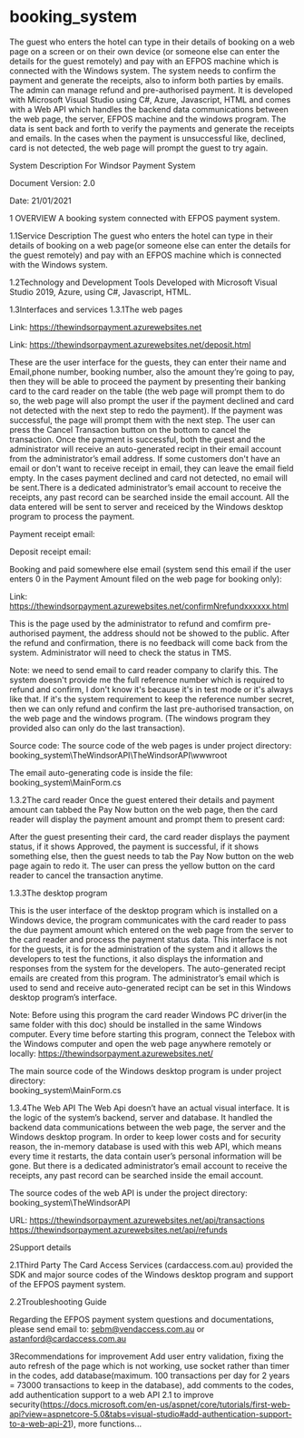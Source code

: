 # booking_system
The guest who enters the hotel can type in their details of booking on a web page on a screen or on their own device (or someone else can enter the details for the guest remotely) and pay with an EFPOS machine which is connected with the Windows system. The system needs to confirm the payment and generate the receipts, also to inform both parties by emails. The admin can manage refund and pre-authorised payment. It is developed with Microsoft Visual Studio using C#, Azure, Javascript, HTML and comes with a Web API which handles the backend data communications between the web page, the server, EFPOS machine and the windows  program. The data is sent back and forth to verify the payments and generate the receipts and emails. In the cases when the payment is unsuccessful like, declined, card is not detected, the web page will prompt the guest to try again. 

System Description For Windsor Payment System


Document Version: 2.0

Date: 21/01/2021


1
OVERVIEW
A booking system connected with EFPOS payment system.

1.1Service Description
The guest who enters the hotel can type in their details of booking on a web page(or someone else can enter the details for the guest remotely) and pay with an EFPOS machine which is connected with the Windows system.

1.2Technology and Development Tools
Developed with Microsoft Visual Studio 2019, Azure, using C#, Javascript, HTML. 



1.3Interfaces and services
1.3.1The web pages

Link: https://thewindsorpayment.azurewebsites.net




Link: https://thewindsorpayment.azurewebsites.net/deposit.html


These are the user interface for the guests, they can enter their name and Email,phone number, booking number, also the amount they’re going to pay, then they will be able to proceed the payment by presenting their banking card to the card reader on the table (the web page will prompt them to do so, the web page will also prompt the user if the payment declined and card not detected with the next step to redo the payment). If the payment was successful, the page will prompt them with the next step. The user can press the Cancel Transaction button on the bottom to cancel the transaction.
Once the payment is successful, both the guest and the administrator will receive an auto-generated recipt in their email account from the administrator’s email address. If some customers don't have an email or don't want to receive receipt in email, they can leave the email field empty. In the cases payment declined and card not detected, no email will be sent.There is a dedicated administrator’s email account to receive the receipts, any past record can be searched inside the email account. All the data entered will be sent to server and receiced by the Windows desktop program to process the payment.


Payment receipt email:


Deposit receipt email:


Booking and paid somewhere else email (system send this email if the user enters 0 in the Payment Amount filed on the web page for booking only):


Link: https://thewindsorpayment.azurewebsites.net/confirmNrefundxxxxxx.html


This is the page used by the administrator to refund and comfirm pre-authorised payment, the address should not be showed to the public.
After the refund and confirmation, there is no feedback will come back from the system. Administrator will need to check the status in TMS.

Note: we need to send email to card reader company to clarify this.  The system doesn't provide me the full reference number which is required to refund and confirm, I don't know it's because it's in test mode or it's always like that.  If it's the system requirement to keep the reference number secret, then we can only refund and confirm the last pre-authorised transaction, on the web page and the windows program. (The windows program they provided also can only do the last transaction).

Source code:
The source code of the web pages is under project directory: 
booking_system\TheWindsorAPI\TheWindsorAPI\wwwroot 

The email auto-generating code is inside the file: booking_system\MainForm.cs


1.3.2The card reader
Once the guest entered their details and payment amount can tabbed the Pay Now button on the web page, then the card reader will display the payment amount and prompt them to present card: 


After the guest presenting their card, the card reader displays the payment status, if it shows Approved, the payment is successful, if it shows something else, then the guest needs to tab the Pay Now button on the web page again to redo it.
The user can press the yellow button on the card reader to cancel the transaction anytime.


1.3.3The desktop program


This is the user interface of the desktop program which is installed on a Windows device, the program communicates with the card reader to pass the due payment amount which entered on the web page from the server to the card reader and process the payment status data.
This interface is not for the guests, it is for the administration of the system and it allows the developers to test the functions, it also displays the information and responses from the system for the developers. The auto-generated recipt emails are created from this program. The administrator’s email which is used to send and receive auto-generated recipt can be set in this Windows desktop program’s interface.

Note: Before using this program the card reader Windows PC driver(in the same folder with this doc) should be installed in the same Windows computer.  Every time before starting this program, connect the Telebox with the Windows computer and open the web page anywhere remotely or locally: https://thewindsorpayment.azurewebsites.net/

The main source code of the Windows desktop program is under project directory:  
booking_system\MainForm.cs

1.3.4The Web API
The Web Api doesn’t have an actual visual interface. It is the logic of the system’s backend, server and database. It handled the backend data communications between the web page, the server and the Windows desktop program. In order to keep lower costs and for security reason, the in-memory database is used with this web API, which means every time it restarts, the data contain user’s personal information will be gone. But there is a dedicated administrator’s email account to receive the receipts, any past record can be searched inside the email account.

The source codes of the web API is under the project directory:  
booking_system\TheWindsorAPI


URL: https://thewindsorpayment.azurewebsites.net/api/transactions
https://thewindsorpayment.azurewebsites.net/api/refunds


2Support details

2.1Third Party
The Card Access Services (cardaccess.com.au) provided the SDK and major source codes of the Windows desktop program and support of the EFPOS payment system.


2.2Troubleshooting Guide

Regarding the EFPOS payment system questions and documentations, please send email to: sebm@vendaccess.com.au  or astanford@cardaccess.com.au
 





3Recommendations for improvement
Add user entry validation, fixing the auto refresh of the page which is not working, use socket rather than timer in the codes, add database(maximum. 100 transactions per day for 2 years = 73000 transactions to keep in the database), add comments to the codes, add authentication support to a web API 2.1 to improve security(https://docs.microsoft.com/en-us/aspnet/core/tutorials/first-web-api?view=aspnetcore-5.0&tabs=visual-studio#add-authentication-support-to-a-web-api-21), more functions...
